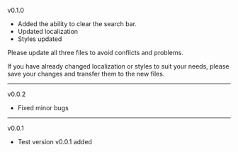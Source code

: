 v0.1.0
- Added the ability to clear the search bar.
- Updated localization
- Styles updated

Please update all three files to avoid conflicts and problems.

If you have already changed localization or styles to suit your needs, please save your changes and transfer them to the new files.

---
v0.0.2
- Fixed minor bugs

---
v0.0.1
- Test version v0.0.1 added